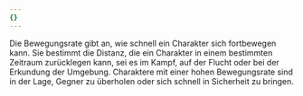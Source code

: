 ```yaml
---
{}
---
```

Die Bewegungsrate gibt an, wie schnell ein Charakter sich fortbewegen kann. Sie bestimmt die Distanz, die ein Charakter in einem bestimmten Zeitraum zurücklegen kann, sei es im Kampf, auf der Flucht oder bei der Erkundung der Umgebung. Charaktere mit einer hohen Bewegungsrate sind in der Lage, Gegner zu überholen oder sich schnell in Sicherheit zu bringen.